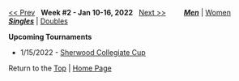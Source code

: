 <a name="top"></a>[<< Prev](men_singles_2145.md) &nbsp; **Week #2 - Jan 10-16, 2022** &nbsp; [Next >>](men_singles_2203.md) &nbsp;&nbsp;&nbsp;&nbsp;&nbsp;&nbsp;&nbsp; [***Men***](./men_singles_2202.md) &#124; [Women](./women_singles_2202.md) &nbsp;&nbsp;&nbsp;&nbsp;&nbsp; [***Singles***](./men_singles_2202.md) &#124; [Doubles](./men_doubles_2202.md)

**Upcoming Tournaments**  
- 1/15/2022 - <a href="https://colleges.wearecollegetennis.com/competitions/ITA/Tournaments/Overview/E25AA121-D1FD-4CB0-9022-066DF2DDAA2C" target="_blank">Sherwood Collegiate Cup</a>  

Return to the [Top](./men_singles_2202.md) &#124; [Home Page](../../index.md)